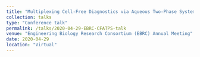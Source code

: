 ```yaml
---
title: "Multiplexing Cell-Free Diagnostics via Aqueous Two-Phase System"
collection: talks
type: "Conference talk"
permalink: /talks/2020-04-29-EBRC-CFATPS-talk
venue: "Engineering Biology Research Consortium (EBRC) Annual Meeting"
date: 2020-04-29
location: "Virtual"
---
```

